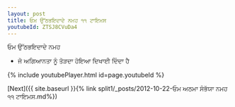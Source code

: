 ```yaml
---
layout: post
title: ਓਮ ਉੱਠਭਇਦਾਦੇ ਨਮਹ ੧੧ ਟਾਇਮਸ
youtubeId: ZTSJ8CVuDa4
---
```

 
 
 ਓਮ ਉੱਠਭਇਦਾਦੇ ਨਮਹ  
 
 -  ਜੋ ਅਗਿਆਨਤਾ ਨੂੰ ਤੋੜਦਾ ਹੋਇਆ ਦਿਖਾਈ ਦਿੰਦਾ ਹੈ 
 
  
 
  
 
 
 
 
 
 


{% include youtubePlayer.html id=page.youtubeId %}
 
[Next]({{ site.baseurl }}{% link  split1/_posts/2012-10-22-ਓਮ ਅਠਮਾ ਸੰਭੱਯਾ ਨਮਹ ੧੧ ਟਾਇਮਸ.md%})
 
